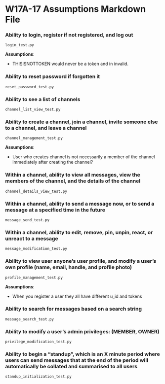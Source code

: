 # W17A-17 Assumptions Markdown File
### Ability to login, register if not registered, and log out
```
login_test.py
```
**Assumptions**:
- THISISNOTTOKEN would never be a token and in invalid.

### Ability to reset password if forgotten it
```
reset_password_test.py
```
### Ability to see a list of channels
```
channel_list_view_test.py
```
### Ability to create a channel, join a channel, invite someone else to a channel, and leave a channel
```
channel_management_test.py
```
**Assumptions**:
- User who creates channel is not necessarily a member of the channel immediately after creating the channel?

### Within a channel, ability to view all messages, view the members of the channel, and the details of the channel
``` 
channel_details_view_test.py
```
### Within a channel, ability to send a message now, or to send a message at a specified time in the future
```
message_send_test.py
```
### Within a channel, ability to edit, remove, pin, unpin, react, or unreact to a message
```
message_modification_test.py
```
### Ability to view user anyone’s user profile, and modify a user’s own profile (name, email, handle, and profile photo)
```
profile_management_test.py
```
**Assumptions**:
- When you register a user they all have different u_id and tokens

### Ability to search for messages based on a search string
```
message_search_test.py
```
### Ability to modify a user’s admin privileges: (MEMBER, OWNER)
```
privilege_modification_test.py
```
### Ability to begin a “standup”, which is an X minute period where users can send messages that at the end of the period will automatically be collated and summarised to all users
```
standup_initialization_test.py
```
